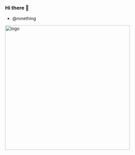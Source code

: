 ### Hi there 👋 

- @ronething

<div style="display: inline">
<img src="https://github-readme-stats.vercel.app/api?username=ronething-bot&show_icons=true&count_private=true" alt="logo" width="406" />
</div>
